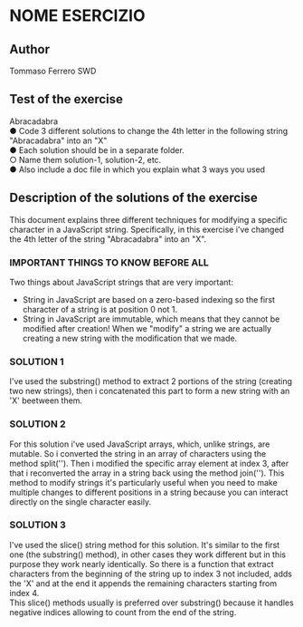 # NOME ESERCIZIO

## Author

Tommaso Ferrero SWD

## Test of the exercise

Abracadabra  
● Code 3 different solutions to change the 4th letter in the following string "Abracadabra" into an "X"  
● Each solution should be in a separate folder.  
○ Name them solution-1, solution-2, etc.  
● Also include a doc file in which you explain what 3 ways you used  

## Description of the solutions of the exercise

This document explains three different techniques for modifying a specific character in a JavaScript string. Specifically, in this exercise i've changed the 4th letter of the string "Abracadabra" into an "X".  

### IMPORTANT THINGS TO KNOW BEFORE ALL

Two things about JavaScript strings that are very important:  

- String in JavaScript are based on a zero-based indexing so the first character of a string is at position 0 not 1.
- String in JavaScript are immutable, which means that they cannot be modified after creation! When we "modify" a string we are actually creating a new string with the modification that we made.

### SOLUTION 1

I've used the substring() method to extract 2 portions of the string (creating two new strings), then i concatenated this part to form a new string with an 'X' beetween them.

### SOLUTION 2

For this solution i've used JavaScript arrays, which, unlike strings, are mutable. So i converted the string in an array of characters using the method split(''). Then i modified the specific array element at index 3, after that i reconverted the array in a string back using the method join(''). This method to modify strings it's particularly useful when you need to make multiple changes to different positions in a string because you can interact directly on the single character easily.

### SOLUTION 3

I've used the slice() string method for this solution. It's similar to the first one (the substring() method), in other cases they work different but in this purpose they work nearly identically. So there is a function that extract characters from the beginning of the string up to index 3 not included, adds the 'X' and at the end it appends the remaining characters starting from index 4.  
This slice() methods usually is preferred over substring() because it handles negative indices allowing to count from the end of the string.
